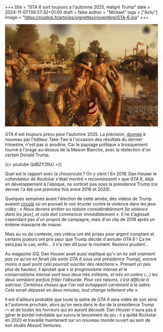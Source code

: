 +++
title = "GTA 6 sort toujours à l'automne 2025, malgré Trump"
date = 2024-11-07T06:57:32+01:00
draft = false
author = "Mickael"
tags = ["Actu"]
image = "https://nostick.fr/articles/vignettes/novembre/GTA-6.jpg"
+++

![GTA 6](GTA-6.jpg "")

*GTA 6* est toujours prévu pour l'automne 2025. La précision, [donnée](https://www.videogameschronicle.com/news/grand-theft-auto-6-still-on-track-for-fall-2025-release/) à nouveau par l'éditeur Take-Two à l'occasion des résultats du dernier trimestre, n'est pas si anodine. Car le paysage politique a brusquement tourné à l'orage au-dessus de la Maison Blanche, avec la réelection d'un certain Donald Trump.

{{< youtube QdBZY2fkU >}} 

Quel est le rapport avec la choucroute ? On y vient ! En 2018, Dan Houser le cofondateur de Rockstar s'était montré « *reconnaissant* » que *GTA 6*, déjà en développement à l'époque, ne sortirait pas sous la présidence Trump (ce dernier l'a été une première fois entre 2016 et 2020). 

Quelques semaines avant l'élection de cette année, des vidéos de Trump avaient [circulé](https://www.newsweek.com/does-donald-trump-want-video-games-ban-fact-check-1970813) où on pouvait le voir éructer contre la violence dans les jeux vidéo : « *Nous devons arrêter ou réduire considérablement [la violence dans les jeux], et cela doit commencer immédiatement* ». Il ne s'agissait cependant pas d'un propos de campagne, mais d'un clip de 2019 après un énième massacre de masse.

Mais au vu du contexte, ces vidéos ont été prises pour argent comptant et certains joueurs ont pris peur que Trump décide d'annuler *GTA 6* ! Ça ne sera pas le cas, enfin… il n'a rien dit pour le moment. Restons prudent…

Au magazine *GQ*, Dan Houser avait aussi expliqué qu'« *on ne sait vraiment pas ce qu'on en ferait [de sortir GTA 6 sous une présidence Trump], encore moins à quel point cela pourrait susciter des réactions* ». Prenant un peu plus de hauteur, il ajoutait que « *le progressisme intense et le conservatisme intense sont tous deux très militants, et très en colère (…) les deux semblent parfois frôler l’absurde. Pour ces raisons, c’est difficile à satiriser. Certaines choses que l'on voit échappent carrément à la satire. Cela serait dépassé en deux minutes, tout change tellement vite* ».

Il est d'ailleurs probable que toute la satire de *GTA 6* sera vidée de son sens à l'automne prochain, alors qu'on sera dans le dur de la présidence Trump — et de toutes les horreurs qui en auront découlé. Dan Houser n'aura pas à gérer le bordel inévitable qui suivra le lancement du jeu : il a quitté Rockstar en 2020 et travaille maintenant sur un nouveau monde ouvert au sein de son studio Absurd Ventures.